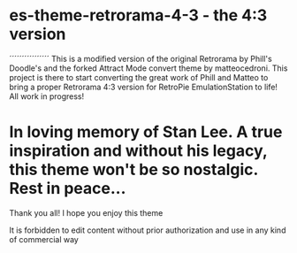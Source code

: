 # es-theme-retrorama-4-3 - the 4:3 version
´´´´´´´´´´´´´´´´
This is a modified version of the original Retrorama by Phill's Doodle's and the forked Attract Mode convert theme by matteocedroni.
This project is there to start converting the great work of Phill and Matteo to bring a proper Retrorama 4:3 version for RetroPie EmulationStation to life!
All work in progress!

# In loving memory of Stan Lee. A true inspiration and without his legacy, this theme won't be so nostalgic. Rest in peace...

Thank you all! I hope you enjoy this theme

It is forbidden to edit content without prior authorization and use in any kind of commercial way
